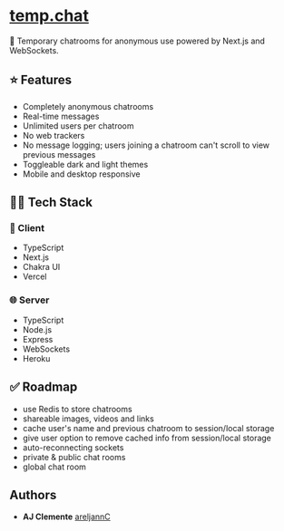 # [temp.chat](https://temp.chat)

💬 Temporary chatrooms for anonymous use powered by Next.js and WebSockets.

## ⭐ Features

* Completely anonymous chatrooms
* Real-time messages
* Unlimited users per chatroom
* No web trackers
* No message logging; users joining a chatroom can't scroll to view previous messages
* Toggleable dark and light themes
* Mobile and desktop responsive

## 👨‍💻 Tech Stack 

### 📱 Client

* TypeScript
* Next.js
* Chakra UI
* Vercel

### 🌐 Server

* TypeScript
* Node.js
* Express
* WebSockets
* Heroku

## ✅ Roadmap

* use Redis to store chatrooms
* shareable images, videos and links
* cache user's name and previous chatroom to session/local storage
* give user option to remove cached info from session/local storage
* auto-reconnecting sockets
* private & public chat rooms
* global chat room

## Authors

* **AJ Clemente** [areljannC](https://github.com/areljannC)